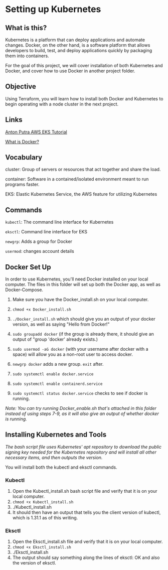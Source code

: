 # Setting up Kubernetes
## What is this?
Kubernetes is a platform that can deploy applications and automate changes. Docker, on the other hand, is a software platform that allows developers to build, test, and deploy applications quickly by packaging them into containers.

For the goal of this project, we will cover installation of both Kubernetes and Docker, and cover how to use Docker in another project folder.

## Objective
Using Terraform, you will learn how to install both Docker and Kubernetes to begin operating with a node cluster in the next project. 


## Links
[Anton Putra AWS EKS Tutorial](https://www.youtube.com/playlist?list=PLiMWaCMwGJXnKY6XmeifEpjIfkWRo9v2l)

[What is Docker?](https://www.geeksforgeeks.org/introduction-to-docker/)
## Vocabulary

cluster: Group of servers or resources that act together and share the load.

container: Software in a contained/isolated environment meant to run programs faster.

EKS: Elastic Kubernetes Service, the AWS feature for utilizing Kubernetes

## Commands

```kubectl```: The command line interface for Kubernetes

```eksctl```: Command line interface for EKS

```newgrp```: Adds a group for Docker

```usermod```: changes account details

## Docker Set Up
In order to use Kubernetes, you'll need Docker installed on your local computer. The files in this folder will set up both the Docker app, as well as Docker-Compose. 

1. Make sure you have the Docker_install.sh on your local computer.
2. ```chmod +x Docker_install.sh```
3. ```./Docker_install.sh``` which should give you an output of your docker version, as well as saying "Hello from Docker!"
4. ```sudo groupadd docker``` (if the group is already there, it should give an output of "group 'docker' already exists.)
5. ```sudo usermod -aG docker``` (with your username after docker with a space) will allow you as a non-root user to access docker.
6. ```newgrp docker``` adds a new group. ```exit``` after.

7. ```sudo systemctl enable docker.service```
8. ```sudo systemctl enable containerd.service```
9. ```sudo systemctl status docker.service``` checks to see if docker is running.

_Note: You can try running Docker_enable.sh that's attached in this folder instead of using steps 7-9, as it will also give an output of whether docker is running._

## Installing Kubernetes and Tools
_The bash script file uses Kubernetes' apt repository to download the public signing key needed for the Kubernetes repository and will install all other necessary items, and then outputs the version._

You will install both the kubectl and eksctl commands.
### Kubectl
1. Open the Kubectl_install.sh bash script file and verify that it is on your local computer.
2. ```chmod +x Kubectl_install.sh```
3. ./Kubectl_install.sh
4. It should then have an output that tells you the client version of kubectl, which is 1.31.1 as of this writing.

### Eksctl
1. Open the Eksctl_install.sh file and verify that it is on your local computer.
2. ```chmod +x Eksctl_install.sh```
3. ./Eksctl_install.sh
4. The output should say something along the lines of eksctl: OK and also the version of eksctl.
